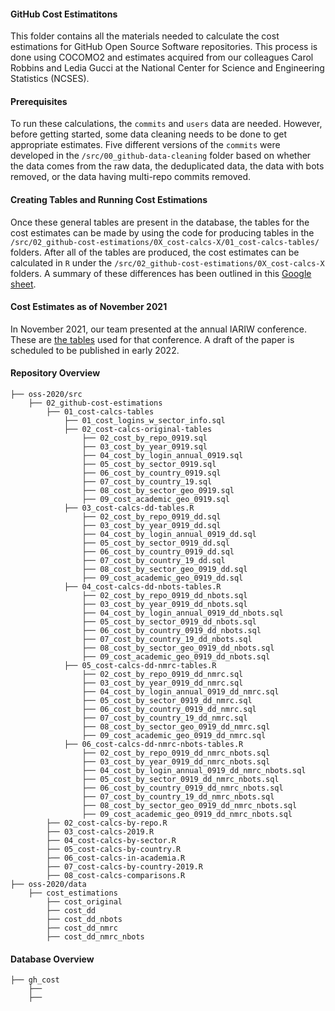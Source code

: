 
#### GitHub Cost Estimatitons

This folder contains all the materials needed to calculate the cost estimations for GitHub Open Source Software repositories. This process is done using COCOMO2 and estimates acquired from our colleagues Carol Robbins and Ledia Gucci at the National Center for Science and Engineering Statistics (NCSES). 

#### Prerequisites 

To run these calculations, the `commits` and `users` data are needed. However, before getting started, some data cleaning needs to be done to get appropriate estimates. Five different versions of the `commits` were developed in the `/src/00_github-data-cleaning` folder based on whether the data comes from the raw data, the deduplicated data, the data with bots removed, or the data having multi-repo commits removed.  

#### Creating Tables and Running Cost Estimations 

Once these general tables are present in the database, the tables for the cost estimates can be made by using the code for producing tables in the `/src/02_github-cost-estimations/0X_cost-calcs-X/01_cost-calcs-tables/` folders. After all of the tables are produced, the cost estimates can be calculated in `R` under the `/src/02_github-cost-estimations/0X_cost-calcs-X` folders. A summary of these differences has been outlined in this [Google sheet](https://docs.google.com/document/d/1L9HEeY1V-jeGwGdyBx41eKjx2oH94dWkYGqfdczZUkY/edit). 

#### Cost Estimates as of November 2021

In November 2021, our team presented at the annual IARIW conference. These are [the tables](https://docs.google.com/spreadsheets/d/1BIJW64iJLUVHCphX3I7UtOy1TMkDjICqx5erXlucrTA/edit#gid=0) used for that conference. A draft of the paper is scheduled to be published in early 2022.

#### Repository Overview 

    ├── oss-2020/src
        ├── 02_github-cost-estimations
            ├── 01_cost-calcs-tables
                ├── 01_cost_logins_w_sector_info.sql
                ├── 02_cost-calcs-original-tables
                    ├── 02_cost_by_repo_0919.sql
                    ├── 03_cost_by_year_0919.sql
                    ├── 04_cost_by_login_annual_0919.sql
                    ├── 05_cost_by_sector_0919.sql
                    ├── 06_cost_by_country_0919.sql
                    ├── 07_cost_by_country_19.sql
                    ├── 08_cost_by_sector_geo_0919.sql
                    ├── 09_cost_academic_geo_0919.sql
                ├── 03_cost-calcs-dd-tables.R
                    ├── 02_cost_by_repo_0919_dd.sql
                    ├── 03_cost_by_year_0919_dd.sql
                    ├── 04_cost_by_login_annual_0919_dd.sql
                    ├── 05_cost_by_sector_0919_dd.sql
                    ├── 06_cost_by_country_0919_dd.sql
                    ├── 07_cost_by_country_19_dd.sql
                    ├── 08_cost_by_sector_geo_0919_dd.sql
                    ├── 09_cost_academic_geo_0919_dd.sql
                ├── 04_cost-calcs-dd-nbots-tables.R
                    ├── 02_cost_by_repo_0919_dd_nbots.sql
                    ├── 03_cost_by_year_0919_dd_nbots.sql
                    ├── 04_cost_by_login_annual_0919_dd_nbots.sql
                    ├── 05_cost_by_sector_0919_dd_nbots.sql
                    ├── 06_cost_by_country_0919_dd_nbots.sql
                    ├── 07_cost_by_country_19_dd_nbots.sql
                    ├── 08_cost_by_sector_geo_0919_dd_nbots.sql
                    ├── 09_cost_academic_geo_0919_dd_nbots.sql
                ├── 05_cost-calcs-dd-nmrc-tables.R
                    ├── 02_cost_by_repo_0919_dd_nmrc.sql
                    ├── 03_cost_by_year_0919_dd_nmrc.sql
                    ├── 04_cost_by_login_annual_0919_dd_nmrc.sql
                    ├── 05_cost_by_sector_0919_dd_nmrc.sql
                    ├── 06_cost_by_country_0919_dd_nmrc.sql
                    ├── 07_cost_by_country_19_dd_nmrc.sql
                    ├── 08_cost_by_sector_geo_0919_dd_nmrc.sql
                    ├── 09_cost_academic_geo_0919_dd_nmrc.sql
                ├── 06_cost-calcs-dd-nmrc-nbots-tables.R
                    ├── 02_cost_by_repo_0919_dd_nmrc_nbots.sql
                    ├── 03_cost_by_year_0919_dd_nmrc_nbots.sql
                    ├── 04_cost_by_login_annual_0919_dd_nmrc_nbots.sql
                    ├── 05_cost_by_sector_0919_dd_nmrc_nbots.sql
                    ├── 06_cost_by_country_0919_dd_nmrc_nbots.sql
                    ├── 07_cost_by_country_19_dd_nmrc_nbots.sql
                    ├── 08_cost_by_sector_geo_0919_dd_nmrc_nbots.sql
                    ├── 09_cost_academic_geo_0919_dd_nmrc_nbots.sql
            ├── 02_cost-calcs-by-repo.R
            ├── 03_cost-calcs-2019.R
            ├── 04_cost-calcs-by-sector.R
            ├── 05_cost-calcs-by-country.R
            ├── 06_cost-calcs-in-academia.R
            ├── 07_cost-calcs-by-country-2019.R
            ├── 08_cost-calcs-comparisons.R
    ├── oss-2020/data
        ├── cost_estimations 
            ├── cost_original
            ├── cost_dd
            ├── cost_dd_nbots
            ├── cost_dd_nmrc
            ├── cost_dd_nmrc_nbots 
            
#### Database Overview

    ├── gh_cost
        ├── 
        ├── 
